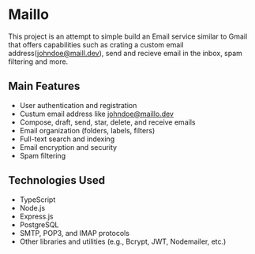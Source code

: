 
# Maillo

This project is an attempt to simple build an Email service similar to Gmail that offers capabilities such as crating a custom email address(johndoe@maill.dev), send and recieve email in the inbox, spam filtering and more.

## Main Features

- User authentication and registration
- Custum email address like johndoe@maillo.dev
- Compose, draft, send, star, delete, and receive emails
- Email organization (folders, labels, filters)
- Full-text search and indexing
- Email encryption and security
- Spam filtering 

## Technologies Used

- TypeScript
- Node.js
- Express.js 
- PostgreSQL 
- SMTP, POP3, and IMAP protocols
- Other libraries and utilities (e.g., Bcrypt, JWT, Nodemailer, etc.)




